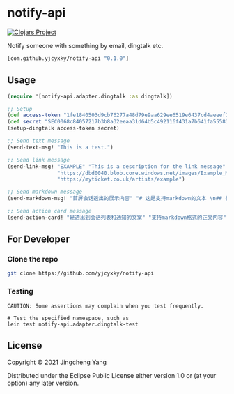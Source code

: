 # notify-api
[![Clojars Project](https://img.shields.io/clojars/v/org.clojars.yjcyxky/notify-api.svg)](https://clojars.org/org.clojars.yjcyxky/notify-api)

Notify someone with something by email, dingtalk etc.

```clj
[com.github.yjcyxky/notify-api "0.1.0"]
```

## Usage

```clojure
(require '[notify-api.adapter.dingtalk :as dingtalk])

;; Setup
(def access-token "1fe1840503d9cb76277a48d79e9aa629ee6519e6437cd4aeeef194659ef4703a")
(def secret "SEC0068c84057217b3b8a32eeaa31d64b5c492116f431a7b641fa5558380661c81b")
(setup-dingtalk access-token secret)

;; Send text message
(send-text-msg! "This is a test.")

;; Send link message
(send-link-msg! "EXAMPLE" "This is a description for the link message" 
                "https://dbd0040.blob.core.windows.net/images/Example_MyTicket.jpg" 
                "https://myticket.co.uk/artists/example")

;; Send markdown message
(send-markdown-msg! "首屏会话透出的展示内容" "# 这是支持markdown的文本 \n## 标题2  \n* 列表1 \n![alt 啊](https://img.alicdn.com/tps/TB1XLjqNVXXXXc4XVXXXXXXXXXX-170-64.png)")

;; Send action card message
(send-action-card! "是透出到会话列表和通知的文案" "支持markdown格式的正文内容" "查看详情" "https://open.dingtalk.com")

```

## For Developer

### Clone the repo

```bash
git clone https://github.com/yjcyxky/notify-api
```

### Testing

`CAUTION: Some assertions may complain when you test frequently.`

```
# Test the specified namespace, such as 
lein test notify-api.adapter.dingtalk-test
```

## License

Copyright © 2021 Jingcheng Yang

Distributed under the Eclipse Public License either version 1.0 or (at
your option) any later version.
